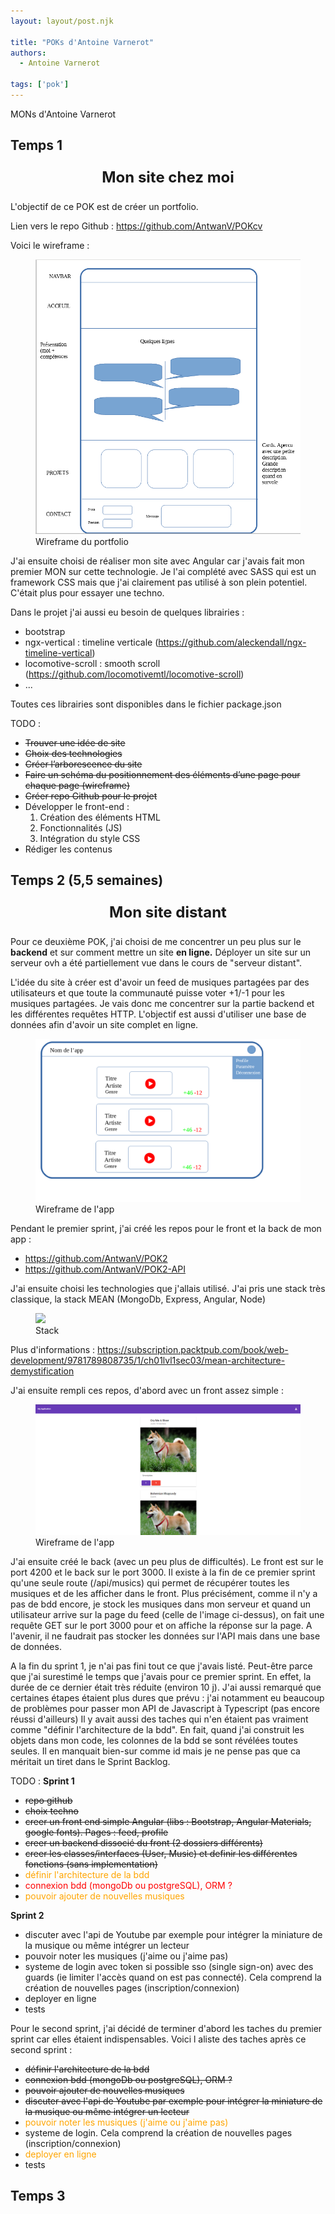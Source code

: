 ```yaml
---
layout: layout/post.njk

title: "POKs d'Antoine Varnerot"
authors:
  - Antoine Varnerot

tags: ['pok']
---
```

<head>
  <link rel="stylesheet" href="../../un-site-chez-moi/AV/assets/style.css">
</head>

<!-- Début Résumé -->
MONs d'Antoine Varnerot

<!-- fin Résumé -->

## Temps 1

<p style="text-align: center; font-size: 1.5rem;"><strong>Mon site chez moi</strong></p>

L'objectif de ce POK est de créer un portfolio.

Lien vers le repo Github : https://github.com/AntwanV/POKcv

Voici le wireframe : 

<figure>
  <img src="../../un-site-chez-moi/AV/assets/wireframe.png">
  <figcaption>Wireframe du portfolio</figcaption>
</figure>

J'ai ensuite choisi de réaliser mon site avec Angular car j'avais fait mon premier MON sur cette technologie. Je l'ai complété avec SASS qui est un framework CSS mais que j'ai clairement pas utilisé à son plein potentiel. C'était plus pour essayer une techno.

Dans le projet j'ai aussi eu besoin de quelques librairies :
- bootstrap
- ngx-vertical : timeline verticale (https://github.com/aleckendall/ngx-timeline-vertical)
- locomotive-scroll : smooth scroll (https://github.com/locomotivemtl/locomotive-scroll)
- ...

Toutes ces librairies sont disponibles dans le fichier package.json

TODO :
- ~~Trouver une idée de site~~
- ~~Choix des technologies~~ 
- ~~Créer l’arborescence du site~~
- ~~Faire un schéma du positionnement des éléments d’une page pour chaque page (wireframe)~~
- ~~Créer repo Github pour le projet~~
- Développer le front-end :
    1. Création des éléments HTML
    2. Fonctionnalités (JS)
    3. Intégration du style CSS
- Rédiger les contenus


## Temps 2 (5,5 semaines)

<p style="text-align: center; font-size: 1.5rem;"><strong>Mon site distant</strong></p>

Pour ce deuxième POK, j'ai choisi de me concentrer un peu plus sur le <strong>backend</strong> et sur comment mettre un site <strong>en ligne.</strong>
Déployer un site sur un serveur ovh a été partiellement vue dans le cours de "serveur distant".

L'idée du site à créer est d'avoir un feed de musiques partagées par des utilisateurs et que toute la communauté puisse voter +1/-1 pour les musiques partagées. Je vais donc me concentrer sur la partie backend et les différentes requêtes HTTP. L'objectif est aussi d'utiliser une base de données afin d'avoir un site complet en ligne. 

<figure>
  <img src="../../un-site-chez-moi/AV/assets/wireframe2.png">
  <figcaption>Wireframe de l'app</figcaption>
</figure>

Pendant le premier sprint, j'ai créé les repos pour le front et la back de mon app :
- https://github.com/AntwanV/POK2
- https://github.com/AntwanV/POK2-API

J'ai ensuite choisi les technologies que j'allais utilisé. J'ai pris une stack très classique, la stack MEAN (MongoDb, Express, Angular, Node)
<figure>
  <img src="https://static.packt-cdn.com/products/9781789808735/graphics/C11069_01_02.jpg">
  <figcaption>Stack</figcaption>
</figure>

Plus d'informations : https://subscription.packtpub.com/book/web-development/9781789808735/1/ch01lvl1sec03/mean-architecture-demystification

J'ai ensuite rempli ces repos, d'abord avec un front assez simple : 

<figure>
  <img src="../../un-site-chez-moi/AV/assets/basic-front.png">
  <figcaption>Wireframe de l'app</figcaption>
</figure>

J'ai ensuite créé le back (avec un peu plus de difficultés). Le front est sur le port 4200 et le back sur le port 3000. Il existe à la fin de ce premier sprint qu'une seule route (/api/musics) qui permet de récupérer toutes les musiques et de les afficher dans le front. Plus précisément, comme il n'y a pas de bdd encore, je stock les musiques dans mon serveur et quand un utilisateur arrive sur la page du feed (celle de l'image ci-dessus), on fait une requête GET sur le port 3000 pour et on affiche la réponse sur la page. A l'avenir, il ne faudrait pas stocker les données sur l'API mais dans une base de données.

A la fin du sprint 1, je n'ai pas fini tout ce que j'avais listé. Peut-être parce que j'ai surestimé le temps que j'avais pour ce premier sprint. En effet, la durée de ce dernier était très réduite (environ 10 j). J'ai aussi remarqué que certaines étapes étaient plus dures que prévu : j'ai notamment eu beaucoup de problèmes pour passer mon API de Javascript à Typescript (pas encore réussi d'ailleurs)
Il y avait aussi des taches qui n'en étaient pas vraiment comme "définir l'architecture de la bdd". En fait, quand j'ai construit les objets dans mon code, les colonnes de la bdd se sont révélées toutes seules. Il en manquait bien-sur comme id mais je ne pense pas que ca méritait un tiret dans le Sprint Backlog.

TODO : 
**Sprint 1**
- ~~repo github~~
- ~~choix techno~~
- ~~creer un front end simple Angular (libs : Bootstrap, Angular Materials, google fonts). Pages : feed, profile~~
- ~~creer un backend dissocié du front (2 dossiers différents)~~
- ~~creer les classes/interfaces (User, Music) et definir les différentes fonctions (sans implementation)~~
- <span style="color:orange">définir l'architecture de la bdd </span>
- <span style="color:red">connexion bdd (mongoDb ou postgreSQL), ORM ? </span>
- <span style="color:orange">pouvoir ajouter de nouvelles musiques </span>

**Sprint 2**
- discuter avec l'api de Youtube par exemple pour intégrer la miniature de la musique ou même intégrer un lecteur
- pouvoir noter les musiques (j'aime ou j'aime pas)
- systeme de login avec token si possible sso (single sign-on) avec des guards (ie limiter l'accès quand on est pas connecté). Cela comprend la création de nouvelles pages (inscription/connexion)
- deployer en ligne 
- tests 

Pour le second sprint, j'ai décidé de terminer d'abord les taches du premier sprint car elles étaient indispensables. Voici l aliste des taches après ce second sprint :

- ~~définir l'architecture de la bdd~~ 
- ~~connexion bdd (mongoDb ou postgreSQL), ORM ?~~
- ~~pouvoir ajouter de nouvelles musiques~~
- ~~discuter avec l'api de Youtube par exemple pour intégrer la miniature de la musique ou même intégrer un lecteur~~
- <span style="color:orange">pouvoir noter les musiques (j'aime ou j'aime pas)</span>
- systeme de login. Cela comprend la création de nouvelles pages (inscription/connexion)
- <span style="color:orange">deployer en ligne </span>
- tests 

## Temps 3
